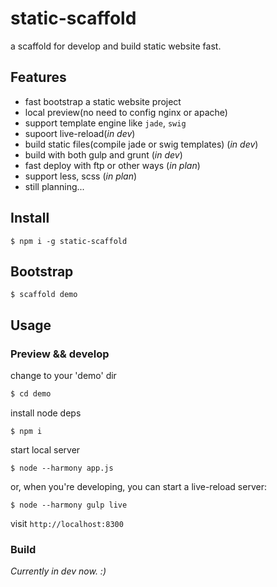 # static-scaffold
a scaffold for develop and build static website fast.

## Features

* fast bootstrap a static website project
* local preview(no need to config nginx or apache)
* support template engine like `jade`, `swig`
* supoort live-reload(*in dev*)
* build static files(compile jade or swig templates) (*in dev*)
* build with both gulp and grunt  (*in dev*)
* fast deploy with ftp or other ways (*in plan*)
* support less, scss  (*in plan*)
* still planning...


## Install
```
$ npm i -g static-scaffold
```

## Bootstrap
```
$ scaffold demo
```

## Usage

### Preview && develop

change to your 'demo' dir

```sh
$ cd demo
```

install node deps
```
$ npm i
```

start local server
```
$ node --harmony app.js
```

or, when you're developing, you can start a live-reload server:
```
$ node --harmony gulp live
```

visit `http://localhost:8300`

### Build

*Currently in dev now. :)*
